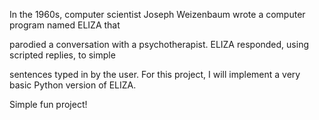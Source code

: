 In the 1960s, computer scientist Joseph Weizenbaum wrote a computer program named ELIZA that

parodied a conversation with a psychotherapist. ELIZA responded, using scripted replies, to simple

sentences typed in by the user. For this project, I will implement a very basic Python version of ELIZA.

Simple fun project!
